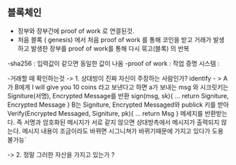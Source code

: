 ## 블록체인

- 장부와 장부간에 proof of work 로 연결된것.
- 처음 블록 ( genesis) 에서 처음 proof of work 를 통해 코인을 받고 거래가 발생하고 발생한 장부를 proof of work를 통해 다시 묶고(블록) 의 반복

-sha256 : 입력값이 같으면 동일한 값이 나옴
-proof of work : 작업 증명 시스템 :

-거래할 때 확인하는것
-> 1. 상대방이 진짜 자신이 주장하는 사람인가? identify - >
A가 B에게 I will give you 10 coins 라고 보낸다고 하면
a가 보내는 msg 와 시크릿키는 Signiture(서명), Encrypted Message를 반환
sign(msg, sk){
...
return Signiture, Encrypted Message
}
B는 Signiture, Encrypted Messaged와 publick 키를 받아
Verify(Encrypted Messaged, Signiture, pk){
...
return Msg
}
메세지를 반환받는다.
즉 서명과 암호화된 메시지가 서로 같지 않으면 상대방측에서 메시지가 출력되지 않는다.
메시지 내용이 조금이라도 바뀌면 시그니쳐가 바뀌기때문에 가지고 있다가 도용 불가능`

-> 2. 정말 그러한 자산을 가지고 있는가 ?
